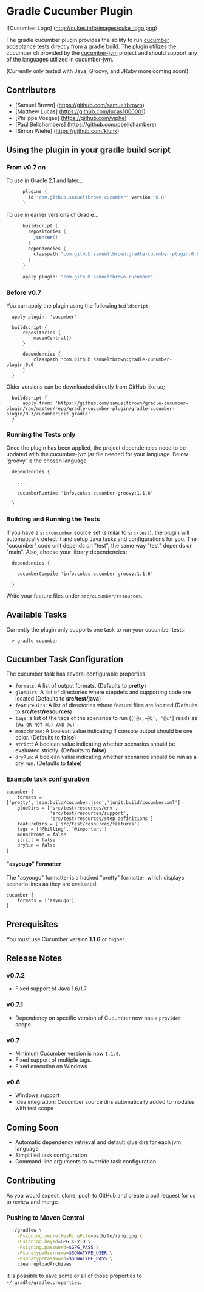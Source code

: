 # Gradle Cucumber Plugin

![Cucumber Logo] (http://cukes.info/images/cuke_logo.png)

The gradle cucumber plugin provides the ability to run [cucumber](http://cukes.info) acceptance tests directly
from a gradle build.  The plugin utilizes the cucumber cli provided by the [cucumber-jvm](https://github.com/cucumber/cucumber-jvm) project
and should support any of the languages utilized in cucumber-jvm.

(Currently only tested with Java, Groovy, and JRuby more coming soon!)

## Contributors

 * [Samuel Brown] (https://github.com/samueltbrown)
 * [Matthew Lucas] (https://github.com/lucas1000001)
 * [Philippe Vosges] (https://github.com/viphe)
 * [Paul Bellchambers] (https://github.com/pbellchambers)
 * [Simon Wiehe] (https://github.com/klunk)

## Using the plugin in your gradle build script

### From v0.7 on

To use in Gradle 2.1 and later…

```groovy
      plugins {
        id "com.github.samueltbrown.cucumber" version "0.8"
      }
```

To use in earlier versions of Gradle…

```groovy
      buildscript {
        repositories {
          jcenter()
        }
        dependencies {
          classpath "com.github.samueltbrown:gradle-cucumber-plugin:0.8"
        }
      }
      
      apply plugin: "com.github.samueltbrown.cucumber"
```

### Before v0.7

You can apply the plugin using the following ```buildscript```:

      apply plugin: 'cucumber'

      buildscript {
          repositories {
              mavenCentral()
          }

          dependencies {
              classpath 'com.github.samueltbrown:gradle-cucumber-plugin:0.6'
          }
      }

Older versions can be downloaded directly from GitHub like so;

      buildscript {
          apply from: 'https://github.com/samueltbrown/gradle-cucumber-plugin/raw/master/repo/gradle-cucumber-plugin/gradle-cucumber-plugin/0.3/cucumberinit.gradle'
      }

### Running the Tests only

Once the plugin has been applied, the project dependencies need to be updated with the cucumber-jvm jar file needed for
your language.  Below 'groovy' is the chosen language.

      dependencies {

        ...

      	cucumberRuntime 'info.cukes:cucumber-groovy:1.1.6'

      }

### Building and Running the Tests

If you have a ```src/cucumber``` source set (similar to ```src/test```), the plugin will automatically detect it and
setup Java tasks and configurations for you. The "cucumber" code unit depends on "test", the same way "test" depends on
"main". Also, choose your library dependencies:

      dependencies {

      	cucumberCompile 'info.cukes:cucumber-groovy:1.1.6'

      }

Write your feature files under ```src/cucumber/resources```.

## Available Tasks

Currently the plugin only supports one task to run your cucumber tests:

      > gradle cucumber

## Cucumber Task Configuration

The cucumber task has several configurable properties:

* `formats`: A list of output formats. (Defaults to <b>pretty</b>)
* `glueDirs`: A list of directories where stepdefs and supporting code are located (Defaults to <b>src/test/java</b>)
* `featureDirs`: A list of directories where feature files are located.(Defaults to <b>src/test/resources</b>)
* `tags`: a list of the tags of the scenarios to run (`['@a,~@b', '@c']` reads as `(@a OR NOT @b) AND @c`)
* `monochrome`: A boolean value indicating if console output should be one color. (Defaults to <b>false</b>)
* `strict`: A boolean value indicating whether scenarios should be evaluated strictly. (Defaults to <b>false</b>)
* `dryRun`: A boolean value indicating whether scenarios should be run as a dry run. (Defaults to <b>false</b>)

### Example task configuration

    cucumber {
        formats = ['pretty','json:build/cucumber.json','junit:build/cucumber.xml']
        glueDirs = ['src/test/resources/env',
                    'src/test/resources/support',
                    'src/test/resources/step_definitions']
        featureDirs = ['src/test/resources/features']
        tags = ['@billing', '@important']
        monochrome = false
        strict = false
        dryRun = false
    }

#### "asyougo" Formatter

The "asyougo" formatter is a hacked "pretty" formatter, which displays scenario lines as they are evaluated.

    cucumber {
        formats = ['asyougo']
    }

## Prerequisites 

You must use Cucumber version <b>1.1.6</b> or higher.

## Release Notes

### v0.7.2

  * Fixed support of Java 1.6/1.7

### v0.7.1

  * Dependency on specific version of Cucumber now has a `provided` scope.

### v0.7

  * Minimum Cucumber version is now `1.1.6`.
  * Fixed support of multiple tags.
  * Fixed execution on Windows

### v0.6

  * Windows support           
  * Idea integration: Cucumber source dirs automatically added to modules with test scope

## Coming Soon

* Automatic dependency retrieval and default glue dirs for each jvm language
* Simplified task configuration
* Command-line arguments to override task configuration


## Contributing

As you would expect, clone, push to GitHub and create a pull request for us to review and merge.

### Pushing to Maven Central

```sh
  ./gradlew \
    -Psigning.secretKeyRingFile=path/to/ring.gpg \
    -Psigning.keyId=GPG_KEYID \
    -Psigning.password=$GPG_PASS \
    -PsonatypeUsername=$SONATYPE_USER \
    -PsonatypePassword=$SONATYPE_PASS \
    clean uploadArchives
```

It is possible to save some or all of those properties to ```~/.gradle/gradle.properties```.

